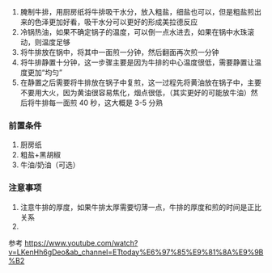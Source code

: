 1. 腌制牛排，用厨房纸将牛排吸干水分，放入粗盐，细盐也可以，但是粗盐煎出来的色泽更加好看，吸干水分可以更好的形成美拉德反应
2. 冷锅热油，如果不确定锅子的温度，可以倒一点水进去，如果在锅中水珠滚动，则温度足够
3. 将牛排放在锅中，将其中一面煎一分钟，然后翻面再次煎一分钟
4. 将牛排静置十分钟，这一步骤主要是因为牛排的中心温度很低，需要静置让温度更加“均匀”
5. 在静置之后需要将牛排放在锅子中复煎，这一过程先将黄油放在锅子中，主要不要用大火，因为黄油很容易焦化，烟点很低，（其实更好的可能放牛油）然后将牛排每一面煎 40 秒，这大概是 3-5 分熟
### 前置条件
1. 厨房纸
2. 粗盐+黑胡椒
3. 牛油/奶油（可选）

### 注意事项
1. 注意牛排的厚度，如果牛排太厚需要切薄一点，牛排的厚度和煎的时间是正比关系
2. 
参考
https://www.youtube.com/watch?v=LKenHh6gDeo&ab_channel=ETtoday%E6%97%85%E9%81%8A%E9%9B%B2